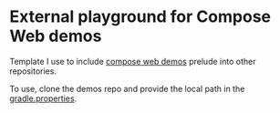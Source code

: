 # External playground for Compose Web demos

Template I use to include [compose web demos](https://github.com/ShikaSD/compose-browser-demo) prelude into other repositories.

To use, clone the demos repo and provide the local path in the [gradle.properties](./gradle.properties).
